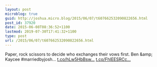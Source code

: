 ```yaml
---
layout: post
microblog: true
guid: http://joshua.micro.blog/2015/06/07/t607662532090822656.html
post_id: 37920
date: 2015-06-08T08:36:52+1100
lastmod: 2019-07-30T17:41:32+1100
type: post
url: /2015/06/07/t607662532090822656.html
---
```

Paper, rock scissors to decide who exchanges their vows first. Ben &amp;amp; Kaycee #marriedbyjosh… [t.co/hLw5HbBsw...](http://t.co/hLw5HbBswy) [t.co/FhIEESRCc...](http://t.co/FhIEESRCce)
